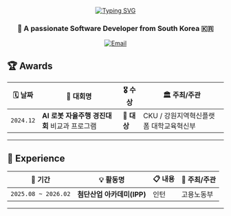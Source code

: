 <div align="center">

[![Typing SVG](https://readme-typing-svg.demolab.com?font=Delius&pause=1000&color=F77BBA&background=FFFFFF00&width=435&lines=Welcome+to+Jungho's+GitHub)](https://git.io/typing-svg)

### 🌸 A passionate Software Developer from South Korea 🇰🇷

[![Email](https://img.shields.io/badge/Email-sun30126331@gmail.com-F77BBA?style=for-the-badge&logo=gmail&logoColor=white)](mailto:chou_01@kakao.com)

</div>

## 🏆 Awards

<div align="left">

| 🗓️ 날짜 | 🏅 대회명 | 🎖️ 수상 | 🏛️ 주최/주관 |
|---------|-----------|---------|-------------|
| `2024.12` | **AI 로봇 자율주행 경진대회** 비교과 프로그램 | **🥇 대상** | CKU / 강원지역혁신플랫폼 대학교육혁신부 |

</div>

---

## 💼 Experience

<div align="left">

| 📅 기간 | 💡 활동명 | 📋 내용 | 🏢 주최/주관 |
|---------|----------|---------|-------------|
| `2025.08 ~ 2026.02` | **첨단산업 아카데미(IPP)** | 인턴 | 고용노동부 |

</div>

---


